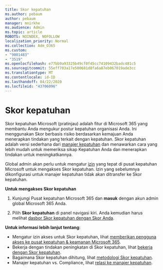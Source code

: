 ```yaml
---
title: Skor kepatuhan
ms.author: pebaum
author: pebaum
manager: mnirkhe
ms.audience: Admin
ms.topic: article
ROBOTS: NOINDEX, NOFOLLOW
localization_priority: Normal
ms.collection: Adm_O365
ms.custom:
- "9001483"
- "3519"
ms.openlocfilehash: e77bb9a93325b49cf0f45cc74109432badc481c5
ms.sourcegitcommit: 55eff703a17e500681d8fa6a87eb067019ade3cc
ms.translationtype: MT
ms.contentlocale: id-ID
ms.lasthandoff: 04/22/2020
ms.locfileid: "43706096"
---
```

# <a name="compliance-score"></a>Skor kepatuhan

Skor kepatuhan Microsoft (pratinjau) adalah fitur di Microsoft 365 yang membantu Anda mengukur postur kepatuhan organisasi Anda. Ini menggunakan Skor berbasis risiko berdasarkan kemajuan Anda menerapkan tindakan yang terkait dengan kepatuhan.   Skor kepatuhan adalah versi sederhana dari [manajer kepatuhan](https://docs.microsoft.com/microsoft-365/compliance/compliance-manager-overview) dan menawarkan cara yang lebih mudah untuk memeriksa sikap Kepatuhan Anda dan menerapkan tindakan untuk meningkatkannya. 

Global admin akan perlu untuk mengatur [izin](https://docs.microsoft.com/microsoft-365/security/office-365-security/permissions-in-the-security-and-compliance-center) yang tepat di pusat kepatuhan Microsoft untuk mengakses Skor kepatuhan.  Izin yang sebelumnya dikonfigurasi untuk manajer kepatuhan tidak akan ditransfer ke Skor kepatuhan.

**Untuk mengakses Skor kepatuhan**

1. Kunjungi Pusat kepatuhan Microsoft 365 dan **masuk** dengan akun admin global Microsoft 365 Anda.

2. Pilih **Skor kepatuhan** di panel navigasi kiri. Anda kemudian harus melihat [dasbor Skor kepatuhan dengan Skor Anda](https://docs.microsoft.com/microsoft-365/compliance/compliance-score-setup#understand-the-compliance-score-dashboard).
 

**Untuk informasi lebih lanjut tentang**:

- Mengatur izin akses untuk Skor kepatuhan, lihat [memberikan pengguna akses ke pusat kepatuhan & keamanan Microsoft 365](https://docs.microsoft.com/microsoft-365/security/office-365-security/grant-access-to-the-security-and-compliance-center).
- Bekerja dengan tindakan peningkatan di Skor kepatuhan, lihat [bekerja dengan Skor kepatuhan](https://docs.microsoft.com/microsoft-365/compliance/working-with-compliance-score).
- Bagaimana Skor kepatuhan dihitung, lihat [metodologi Skor kepatuhan](https://docs.microsoft.com/microsoft-365/compliance/compliance-score-methodology).
- Manajer kepatuhan vs. Compliance, lihat [relasi ke manajer kepatuhan](https://docs.microsoft.com/microsoft-365/compliance/compliance-score#relationship-to-compliance-manager).


